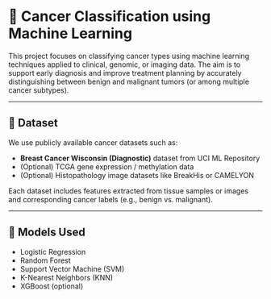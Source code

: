 # 🧬 Cancer Classification using Machine Learning

This project focuses on classifying cancer types using machine learning techniques applied to clinical, genomic, or imaging data. The aim is to support early diagnosis and improve treatment planning by accurately distinguishing between benign and malignant tumors (or among multiple cancer subtypes).

---

## 📂 Dataset

We use publicly available cancer datasets such as:

- **Breast Cancer Wisconsin (Diagnostic)** dataset from UCI ML Repository  
- (Optional) TCGA gene expression / methylation data  
- (Optional) Histopathology image datasets like BreakHis or CAMELYON

Each dataset includes features extracted from tissue samples or images and corresponding cancer labels (e.g., benign vs. malignant).

---

## 🧠 Models Used

- Logistic Regression  
- Random Forest  
- Support Vector Machine (SVM)  
- K-Nearest Neighbors (KNN)  
- XGBoost (optional)  
